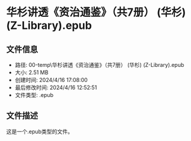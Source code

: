 ﻿# 华杉讲透《资治通鉴》（共7册） (华杉) (Z-Library).epub

## 文件信息
- 路径: 00-temp\华杉讲透《资治通鉴》（共7册） (华杉) (Z-Library).epub
- 大小: 2.51 MB
- 创建时间: 2024/4/16 17:08:00
- 最后修改时间: 2024/4/16 12:52:51
- 文件类型: .epub

## 文件描述
这是一个.epub类型的文件。

